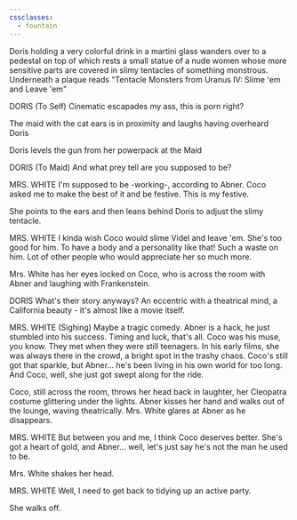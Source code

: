 ```yaml
---
cssclasses:
  - fountain
---
```

Doris holding a very colorful drink in a martini glass wanders over to a pedestal on top of which rests a small statue of a nude women whose more sensitive parts are covered in slimy tentacles of something monstrous.  Underneath a plaque reads "Tentacle Monsters from Uranus IV: Slime 'em and Leave 'em"

DORIS
(To Self)
Cinematic escapades my ass, this is porn right?

The maid with the cat ears is in proximity and laughs having overheard Doris

Doris levels the gun from her powerpack at the Maid

DORIS
(To Maid)
And what prey tell are you supposed to be?    

MRS. WHITE
I'm supposed to be -working-, according to Abner. Coco asked me to make the best of it and be festive. This is my festive.

She points to the ears and then leans behind Doris to adjust the slimy tentacle.

MRS. WHITE
I kinda wish Coco would slime Videl and leave 'em. She's too good for him. To have a body and a personality like that! Such a waste on him. Lot of other people who would appreciate her so much more.

Mrs. White has her eyes locked on Coco, who is across the room with Abner and laughing with Frankenstein.

DORIS
What's their story anyways? An eccentric with a theatrical mind, a California beauty - it's almost like a movie itself.

MRS. WHITE
(Sighing)
Maybe a tragic comedy. Abner is a hack, he just stumbled into his success. Timing and luck, that's all. Coco was his muse, you know. They met when they were still teenagers. In his early films, she was always there in the crowd, a bright spot in the trashy chaos. Coco's still got that sparkle, but Abner... he's been living in his own world for too long. And Coco, well, she just got swept along for the ride.

Coco, still across the room, throws her head back in laughter, her Cleopatra costume glittering under the lights. Abner kisses her hand and walks out of the lounge, waving theatrically. Mrs. White glares at Abner as he disappears.

MRS. WHITE
But between you and me, I think Coco deserves better. She's got a heart of gold, and Abner... well, let's just say he's not the man he used to be.

Mrs. White shakes her head.

MRS. WHITE
Well, I need to get back to tidying up an active party.

She walks off.